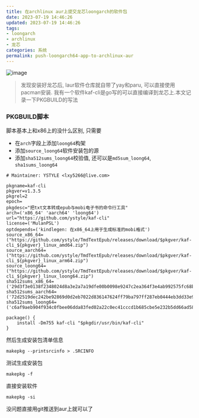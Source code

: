 ```yaml
---
title: 在archlinux aur上提交龙芯loongarch的软件包
date: 2023-07-19 14:46:26
updated: 2023-07-19 14:46:26
tags:
- loongarch
- archlinux
- 龙芯
categories: 系统
permalink: push-loongarch64-app-to-archlinux-aur
---
```


![image](https://github.com/ystyle/ystyle.github.io/assets/4478635/1813826c-da90-426f-9d19-e9a459f3f262)


>发现安装好龙芯后, laur软件仓库就自带了yay和paru, 可以直接使用pacman安装. 我有一个软件kaf-cli是go写的可以直接编译到龙芯上.本文记录一下PKGBUILD的写法

### PKGBUILD脚本 
脚本基本上和x86上的没什么区别, 只需要
- 在`arch`字段上添加`loong64`构架
- 添加`source_loong64`软件安装包的源
- 添加`sha512sums_loong64`校验值, 还可以是`md5sum_loong64`, `sha1sums_loong64`
```PKGBUILD
# Maintainer: YSTYLE <lxy5266@live.com>

pkgname=kaf-cli
pkgver=v1.3.5
pkgrel=2
epoch=
pkgdesc="把txt文本转成epub与mobi电子书的命令行工具"
arch=('x86_64' 'aarch64' 'loong64')
url="https://github.com/ystyle/kaf-cli"
license=('MulanPSL')
optdepends=('kindlegen: 在x86_64上用于生成标准的mobi格式')
source_x86_64=("https://github.com/ystyle/TmdTextEpub/releases/download/$pkgver/kaf-cli_${pkgver}_linux_amd64.zip")
source_aarch64=("https://github.com/ystyle/TmdTextEpub/releases/download/$pkgver/kaf-cli_${pkgver}_linux_arm64.zip")
source_loong64=("https://github.com/ystyle/TmdTextEpub/releases/download/$pkgver/kaf-cli_${pkgver}_linux_loong64.zip")
sha512sums_x86_64=('29d3f3e0138f2348024d8a3e2a7a19dfe00b0098e9247c2ea364f3e4ab992575fc68bbbf56258be341c335b94e989ecbe37c0c32419b61ee2d45034f5c5e00de')
sha512sums_aarch64=('72d2519dec242be92869d0d2eb7022d836147624ff79ba797ff287eb0444eb3dd33e910c01422e1448d486955dbbea0fbc2166e942213e1be03038993945e28f')
sha512sums_loong64=('c6af9aeb904f934c0fbee06dda83fed02a22c0ec41cccd1b685cbe5e232b5dd66ad5888a91ab2aadeef7007870c94a063a4537a3e32f150d4ea12453cb3f1b54')

package() {
    install -Dm755 kaf-cli "$pkgdir/usr/bin/kaf-cli"
}
```

然后生成安装包清单信息
```shell
makepkg --printsrcinfo > .SRCINFO
```

测试生成安装包
```shell
makepkg -f
```

直接安装软件
```shell
makepkg -si
```


没问题直接用git推送到aur上就可以了
